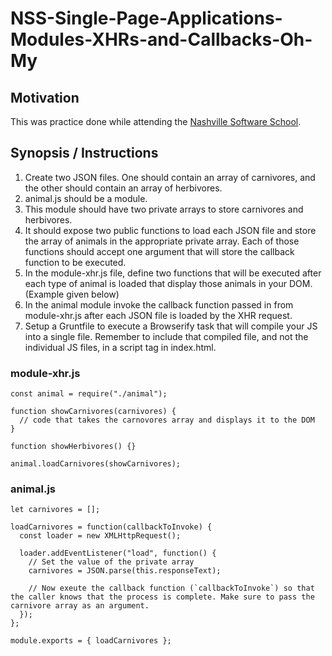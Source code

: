 # NSS-Single-Page-Applications-Modules-XHRs-and-Callbacks-Oh-My

## Motivation
This was practice done while attending the [Nashville Software School](http://nashvillesoftwareschool.com/).

## Synopsis / Instructions
1. Create two JSON files. One should contain an array of carnivores, and the other should contain an array of herbivores.
1. animal.js should be a module.
1. This module should have two private arrays to store carnivores and herbivores.
1. It should expose two public functions to load each JSON file and store the array of animals in the appropriate private array. Each of those functions should accept one argument that will store the callback function to be executed.
1. In the module-xhr.js file, define two functions that will be executed after each type of animal is loaded that display those animals in your DOM. (Example given below)
1. In the animal module invoke the callback function passed in from module-xhr.js after each JSON file is loaded by the XHR request.
1. Setup a Gruntfile to execute a Browserify task that will compile your JS into a single file. Remember to include that compiled file, and not the individual JS files, in a script tag in index.html.


### module-xhr.js
````
const animal = require("./animal");

function showCarnivores(carnivores) {
  // code that takes the carnovores array and displays it to the DOM
}

function showHerbivores() {}

animal.loadCarnivores(showCarnivores);
````

### animal.js
````
let carnivores = [];

loadCarnivores = function(callbackToInvoke) {
  const loader = new XMLHttpRequest();

  loader.addEventListener("load", function() {
    // Set the value of the private array
    carnivores = JSON.parse(this.responseText);

    // Now exeute the callback function (`callbackToInvoke`) so that the caller knows that the process is complete. Make sure to pass the carnivore array as an argument.
  });
};

module.exports = { loadCarnivores };
````